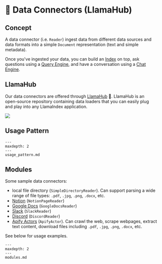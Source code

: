 # 🔌 Data Connectors (LlamaHub)

## Concept
A data connector (i.e. `Reader`) ingest data from different data sources and data formats into a simple `Document` representation (text and simple metadata).

Once you've ingested your data, you can build an [Index](/how_to/index/root.md) on top, ask questions using a [Query Engine](/how_to/query_engine/root.md), and have a conversation using a [Chat Engine](/how_to/chat_engine/root.md).
## LlamaHub
Our data connectors are offered through [LlamaHub](https://llamahub.ai/) 🦙. 
LlamaHub is an open-source repository containing data loaders that you can easily plug and play into any LlamaIndex application.

![](/_static/data_connectors/llamahub.png)


## Usage Pattern

```{toctree}
---
maxdepth: 2
---
usage_pattern.md
```


## Modules

Some sample data connectors:
- local file directory (`SimpleDirectoryReader`). Can support parsing a wide range of file types: `.pdf`, `.jpg`, `.png`, `.docx`, etc.
- [Notion](https://developers.notion.com/) (`NotionPageReader`)
- [Google Docs](https://developers.google.com/docs/api) (`GoogleDocsReader`)
- [Slack](https://api.slack.com/) (`SlackReader`)
- [Discord](https://discord.com/developers/docs/intro) (`DiscordReader`)
- [Apify Actors](https://llamahub.ai/l/apify-actor) (`ApifyActor`). Can crawl the web, scrape webpages, extract text content, download files including `.pdf`, `.jpg`, `.png`, `.docx`, etc.

See below for usage examples.

```{toctree}
---
maxdepth: 2
---
modules.md
```